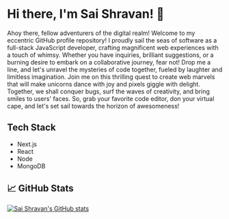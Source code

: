 # Hi there, I'm Sai Shravan! 👋
Ahoy there, fellow adventurers of the digital realm! Welcome to my eccentric GitHub profile repository! I proudly sail the seas of software as a full-stack JavaScript developer, crafting magnificent web experiences with a touch of whimsy. Whether you have inquiries, brilliant suggestions, or a burning desire to embark on a collaborative journey, fear not! Drop me a line, and let's unravel the mysteries of code together, fueled by laughter and limitless imagination. Join me on this thrilling quest to create web marvels that will make unicorns dance with joy and pixels giggle with delight. Together, we shall conquer bugs, surf the waves of creativity, and bring smiles to users' faces. So, grab your favorite code editor, don your virtual cape, and let's set sail towards the horizon of awesomeness!

## Tech Stack
- Next.js
- React
- Node
- MongoDB

## 📈 GitHub Stats

[![Sai Shravan's GitHub stats](https://github-readme-stats.vercel.app/api?username=shravzzv&show_icons=true&theme=dark)](https://github.com/shravzzv/github-readme-stats)
